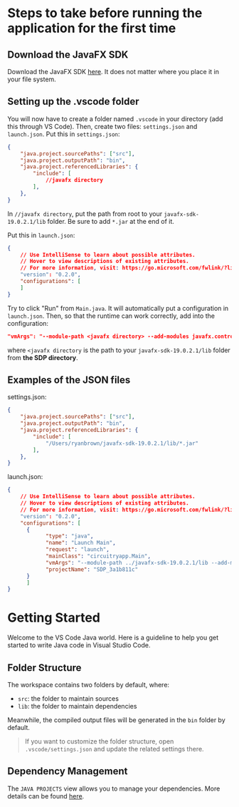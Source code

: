 # Steps to take before running the application for the first time

## Download the JavaFX SDK

Download the JavaFX SDK [here](https://gluonhq.com/products/javafx/). It does not matter where you place it in your file system.

## Setting up the .vscode folder

You will now have to create a folder named `.vscode` in your directory (add this through VS Code). Then, create two files: `settings.json` and `launch.json`. Put this in `settings.json`:

```json
{
    "java.project.sourcePaths": ["src"],
    "java.project.outputPath": "bin",
    "java.project.referencedLibraries": {
        "include": [
            //javafx directory
        ],
    },
}
```

In `//javafx directory`, put the path from root to your `javafx-sdk-19.0.2.1/lib` folder. Be sure to add `*.jar` at the end of it.

Put this in `launch.json`:

```json
{
    // Use IntelliSense to learn about possible attributes.
    // Hover to view descriptions of existing attributes.
    // For more information, visit: https://go.microsoft.com/fwlink/?linkid=830387
    "version": "0.2.0",
    "configurations": [
    ]
}
```

Try to click "Run" from `Main.java`. It will automatically put a configuration in `launch.json`. Then, so that the runtime can work correctly, add into the configuration:

```json
"vmArgs": "--module-path <javafx directory> --add-modules javafx.controls,javafx.fxml",
```

where `<javafx directory` is the path to your `javafx-sdk-19.0.2.1/lib` folder from **the SDP directory**.

## Examples of the JSON files

settings.json:
```json
{
    "java.project.sourcePaths": ["src"],
    "java.project.outputPath": "bin",
    "java.project.referencedLibraries": {
        "include": [
            "/Users/ryanbrown/javafx-sdk-19.0.2.1/lib/*.jar"
        ],
    },
}
```

launch.json:
```json
{
    // Use IntelliSense to learn about possible attributes.
    // Hover to view descriptions of existing attributes.
    // For more information, visit: https://go.microsoft.com/fwlink/?linkid=830387
    "version": "0.2.0",
    "configurations": [
      {
            "type": "java",
            "name": "Launch Main",
            "request": "launch",
            "mainClass": "circuitryapp.Main",
            "vmArgs": "--module-path ../javafx-sdk-19.0.2.1/lib --add-modules javafx.controls,javafx.fxml",
            "projectName": "SDP_3a1b811c"
      }
      ]
}
```

# Getting Started

Welcome to the VS Code Java world. Here is a guideline to help you get started to write Java code in Visual Studio Code.

## Folder Structure

The workspace contains two folders by default, where:

- `src`: the folder to maintain sources
- `lib`: the folder to maintain dependencies

Meanwhile, the compiled output files will be generated in the `bin` folder by default.

> If you want to customize the folder structure, open `.vscode/settings.json` and update the related settings there.

## Dependency Management

The `JAVA PROJECTS` view allows you to manage your dependencies. More details can be found [here](https://github.com/microsoft/vscode-java-dependency#manage-dependencies).
